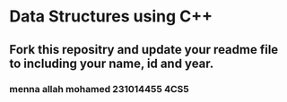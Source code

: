 # Data Structures using C++
## Fork this repositry and update your readme file to including your name, id and year.
### menna allah mohamed 231014455 4CS5
